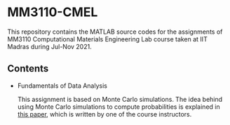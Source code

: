 # MM3110-CMEL

This repository contains the MATLAB source codes for the assignments of MM3110 Computational Materials Engineering Lab course taken at IIT Madras during Jul-Nov 2021.

## Contents 
- Fundamentals of Data Analysis

    This assignment is based on Monte Carlo simulations. The idea behind using Monte Carlo simulations to compute probabilities is explained in [this paper](https://arxiv.org/abs/2108.00851), which is written by one of the course instructors. 
